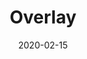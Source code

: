 ---
title: Overlay
date: 2020-02-15
company: Autodesk
byline: Designed seamless contextual interfaces that enhance workflow efficiency through elegant information overlays, prioritizing clarity and user focus
tags: [portfolio]
has_writeup: false
--- 